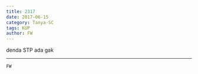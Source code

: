 ```yaml
---
title: 2317
date: 2017-06-15
category: Tanya-SC
tags: KUP
author: FW
---
```


denda STP ada gak

---



`FW`
